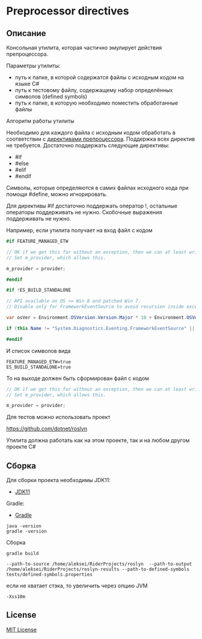 # Preprocessor directives

## Описание
Консольная утилита, которая частично эмулирует действия препроцессора.

Параметры утилиты:
- путь к папке, в которой содержатся файлы с исходным кодом на языке C#
- путь к тестовому файлу, содержащему набор определённых символов (defined symbols)
- путь к папке, в которую необходимо поместить обработанные файлы

Алгоритм работы утилиты

Необходимо для каждого файла с исходным кодом обработать в соответствии с [директивами препроцессора](https://docs.microsoft.com/en-us/dotnet/csharp/language-reference/preprocessor-directives). Поддержка всех директив не требуется. Достаточно поддержать следующие директивы:
- \#if
- \#else
- \#elif
- \#endif

Символы, которые определяются в самих файлах исходного кода при помощи #define, можно игнорировать.

Для директивы #if достаточно поддержать оператор !, остальные операторы поддерживать не нужно. Скобочные выражения поддерживать не нужно.

Например, если утилита получает на вход файл с кодом

```csharp
#if FEATURE_MANAGED_ETW

// OK if we get this far without an exception, then we can at least write out error messages.
// Set m_provider, which allows this.

m_provider = provider;

#endif

#if !ES_BUILD_STANDALONE

// API available on OS >= Win 8 and patched Win 7.
// Disable only for FrameworkEventSource to avoid recursion inside exception handling.

var osVer = Environment.OSVersion.Version.Major * 10 + Environment.OSVersion.Version.Minor;

if (this.Name != "System.Diagnostics.Eventing.FrameworkEventSource" || osVer >= 62)

#endif
```

И список символов вида

```
FEATURE_MANAGED_ETW=true
ES_BUILD_STANDALONE=true
```

То на выходе должен быть сформирован файл с кодом

```csharp
// OK if we get this far without an exception, then we can at least write out error messages.
// Set m_provider, which allows this.

m_provider = provider;
```




Для тестов можно использовать проект

https://github.com/dotnet/roslyn

Утилита должна работать как на этом проекте, так и на любом другом проекте C#

## Сборка

Для сборки проекта необходимы JDK11:
* [JDK11](https://jdk.java.net/java-se-ri/11)

Gradle:
* [Gradle](https://gradle.org/install/#manually)

```
java -version
gradle -version
```

Сборка

```
gradle build
```

```
--path-to-source /home/aleksei/RiderProjects/roslyn  --path-to-output /home/aleksei/RiderProjects/roslyn-results --path-to-defined-symbols tests/defined-symbols.properties
```

если не хватает стэка, то увеличить через опцию JVM
```
-Xss10m
```

## License

[MIT License](LICENSE)

